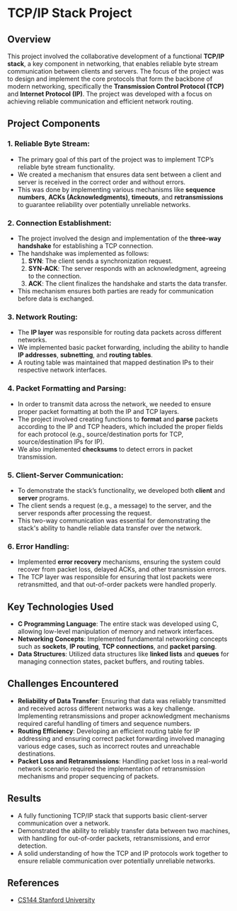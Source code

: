 # TCP/IP Stack Project

## Overview
This project involved the collaborative development of a functional **TCP/IP stack**, a key component in networking, that enables reliable byte stream communication between clients and servers. The focus of the project was to design and implement the core protocols that form the backbone of modern networking, specifically the **Transmission Control Protocol (TCP)** and **Internet Protocol (IP)**. The project was developed with a focus on achieving reliable communication and efficient network routing.

## Project Components

### 1. **Reliable Byte Stream**:
   - The primary goal of this part of the project was to implement TCP’s reliable byte stream functionality.
   - We created a mechanism that ensures data sent between a client and server is received in the correct order and without errors.
   - This was done by implementing various mechanisms like **sequence numbers**, **ACKs (Acknowledgments)**, **timeouts**, and **retransmissions** to guarantee reliability over potentially unreliable networks.

### 2. **Connection Establishment**:
   - The project involved the design and implementation of the **three-way handshake** for establishing a TCP connection.
   - The handshake was implemented as follows:
     1. **SYN**: The client sends a synchronization request.
     2. **SYN-ACK**: The server responds with an acknowledgment, agreeing to the connection.
     3. **ACK**: The client finalizes the handshake and starts the data transfer.
   - This mechanism ensures both parties are ready for communication before data is exchanged.

### 3. **Network Routing**:
   - The **IP layer** was responsible for routing data packets across different networks.
   - We implemented basic packet forwarding, including the ability to handle **IP addresses**, **subnetting**, and **routing tables**.
   - A routing table was maintained that mapped destination IPs to their respective network interfaces.

### 4. **Packet Formatting and Parsing**:
   - In order to transmit data across the network, we needed to ensure proper packet formatting at both the IP and TCP layers.
   - The project involved creating functions to **format** and **parse** packets according to the IP and TCP headers, which included the proper fields for each protocol (e.g., source/destination ports for TCP, source/destination IPs for IP).
   - We also implemented **checksums** to detect errors in packet transmission.

### 5. **Client-Server Communication**:
   - To demonstrate the stack’s functionality, we developed both **client** and **server** programs.
   - The client sends a request (e.g., a message) to the server, and the server responds after processing the request.
   - This two-way communication was essential for demonstrating the stack's ability to handle reliable data transfer over the network.

### 6. **Error Handling**:
   - Implemented **error recovery** mechanisms, ensuring the system could recover from packet loss, delayed ACKs, and other transmission errors.
   - The TCP layer was responsible for ensuring that lost packets were retransmitted, and that out-of-order packets were handled properly.

## Key Technologies Used
- **C Programming Language**: The entire stack was developed using C, allowing low-level manipulation of memory and network interfaces.
- **Networking Concepts**: Implemented fundamental networking concepts such as **sockets**, **IP routing**, **TCP connections**, and **packet parsing**.
- **Data Structures**: Utilized data structures like **linked lists** and **queues** for managing connection states, packet buffers, and routing tables.

## Challenges Encountered
- **Reliability of Data Transfer**: Ensuring that data was reliably transmitted and received across different networks was a key challenge. Implementing retransmissions and proper acknowledgment mechanisms required careful handling of timers and sequence numbers.
- **Routing Efficiency**: Developing an efficient routing table for IP addressing and ensuring correct packet forwarding involved managing various edge cases, such as incorrect routes and unreachable destinations.
- **Packet Loss and Retransmissions**: Handling packet loss in a real-world network scenario required the implementation of retransmission mechanisms and proper sequencing of packets.

## Results
- A fully functioning TCP/IP stack that supports basic client-server communication over a network.
- Demonstrated the ability to reliably transfer data between two machines, with handling for out-of-order packets, retransmissions, and error detection.
- A solid understanding of how the TCP and IP protocols work together to ensure reliable communication over potentially unreliable networks.

## References 
- [CS144 Stanford University](https://cs144.github.io/)

